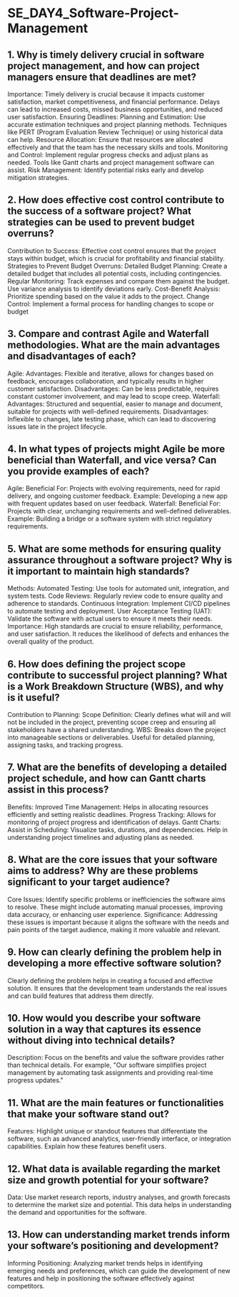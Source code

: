 # SE_DAY4_Software-Project-Management
## 1. Why is timely delivery crucial in software project management, and how can project managers ensure that deadlines are met?
Importance: Timely delivery is crucial because it impacts customer satisfaction, market competitiveness, and financial performance. Delays can lead to increased costs, missed business opportunities, and reduced user satisfaction.
Ensuring Deadlines:
Planning and Estimation: Use accurate estimation techniques and project planning methods. Techniques like PERT (Program Evaluation Review Technique) or using historical data can help.
Resource Allocation: Ensure that resources are allocated effectively and that the team has the necessary skills and tools.
Monitoring and Control: Implement regular progress checks and adjust plans as needed. Tools like Gantt charts and project management software can assist.
Risk Management: Identify potential risks early and develop mitigation strategies.
## 2. How does effective cost control contribute to the success of a software project? What strategies can be used to prevent budget overruns?
Contribution to Success: Effective cost control ensures that the project stays within budget, which is crucial for profitability and financial stability.
Strategies to Prevent Budget Overruns:
Detailed Budget Planning: Create a detailed budget that includes all potential costs, including contingencies.
Regular Monitoring: Track expenses and compare them against the budget. Use variance analysis to identify deviations early.
Cost-Benefit Analysis: Prioritize spending based on the value it adds to the project.
Change Control: Implement a formal process for handling changes to scope or budget
## 3. Compare and contrast Agile and Waterfall methodologies. What are the main advantages and disadvantages of each?
Agile:
Advantages: Flexible and iterative, allows for changes based on feedback, encourages collaboration, and typically results in higher customer satisfaction.
Disadvantages: Can be less predictable, requires constant customer involvement, and may lead to scope creep.
Waterfall:
Advantages: Structured and sequential, easier to manage and document, suitable for projects with well-defined requirements.
Disadvantages: Inflexible to changes, late testing phase, which can lead to discovering issues late in the project lifecycle.
## 4. In what types of projects might Agile be more beneficial than Waterfall, and vice versa? Can you provide examples of each?
Agile:
Beneficial For: Projects with evolving requirements, need for rapid delivery, and ongoing customer feedback. Example: Developing a new app with frequent updates based on user feedback.
Waterfall:
Beneficial For: Projects with clear, unchanging requirements and well-defined deliverables. Example: Building a bridge or a software system with strict regulatory requirements.
## 5. What are some methods for ensuring quality assurance throughout a software project? Why is it important to maintain high standards?
Methods:
Automated Testing: Use tools for automated unit, integration, and system tests.
Code Reviews: Regularly review code to ensure quality and adherence to standards.
Continuous Integration: Implement CI/CD pipelines to automate testing and deployment.
User Acceptance Testing (UAT): Validate the software with actual users to ensure it meets their needs.
Importance: High standards are crucial to ensure reliability, performance, and user satisfaction. It reduces the likelihood of defects and enhances the overall quality of the product.
## 6. How does defining the project scope contribute to successful project planning? What is a Work Breakdown Structure (WBS), and why is it useful?
Contribution to Planning:
Scope Definition: Clearly defines what will and will not be included in the project, preventing scope creep and ensuring all stakeholders have a shared understanding.
WBS: Breaks down the project into manageable sections or deliverables. Useful for detailed planning, assigning tasks, and tracking progress.
## 7. What are the benefits of developing a detailed project schedule, and how can Gantt charts assist in this process?
Benefits:
Improved Time Management: Helps in allocating resources efficiently and setting realistic deadlines.
Progress Tracking: Allows for monitoring of project progress and identification of delays.
Gantt Charts:
Assist in Scheduling: Visualize tasks, durations, and dependencies. Help in understanding project timelines and adjusting plans as needed.
## 8. What are the core issues that your software aims to address? Why are these problems significant to your target audience?
Core Issues: Identify specific problems or inefficiencies the software aims to resolve. These might include automating manual processes, improving data accuracy, or enhancing user experience.
Significance: Addressing these issues is important because it aligns the software with the needs and pain points of the target audience, making it more valuable and relevant.
## 9. How can clearly defining the problem help in developing a more effective software solution?
Clearly defining the problem helps in creating a focused and effective solution. It ensures that the development team understands the real issues and can build features that address them directly.
## 10. How would you describe your software solution in a way that captures its essence without diving into technical details?
Description: Focus on the benefits and value the software provides rather than technical details. For example, "Our software simplifies project management by automating task assignments and providing real-time progress updates."
## 11. What are the main features or functionalities that make your software stand out?
Features: Highlight unique or standout features that differentiate the software, such as advanced analytics, user-friendly interface, or integration capabilities. Explain how these features benefit users.
## 12. What data is available regarding the market size and growth potential for your software?
Data: Use market research reports, industry analyses, and growth forecasts to determine the market size and potential. This data helps in understanding the demand and opportunities for the software.
## 13. How can understanding market trends inform your software’s positioning and development?
Informing Positioning: Analyzing market trends helps in identifying emerging needs and preferences, which can guide the development of new features and help in positioning the software effectively against competitors.
